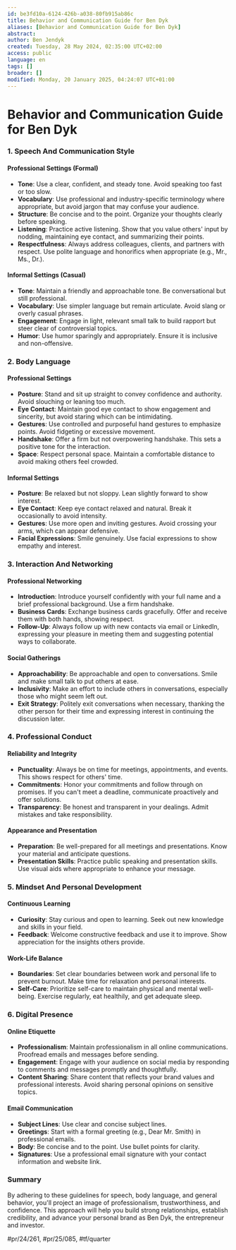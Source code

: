 ```yaml
---
id: be3fd10a-6124-426b-a038-80fb915ab86c
title: Behavior and Communication Guide for Ben Dyk
aliases: [Behavior and Communication Guide for Ben Dyk]
abstract:
author: Ben Jendyk
created: Tuesday, 28 May 2024, 02:35:00 UTC+02:00
access: public
language: en
tags: []
broader: []
modified: Monday, 20 January 2025, 04:24:07 UTC+01:00
---
```


# Behavior and Communication Guide for Ben Dyk

### 1. **Speech And Communication Style**

#### Professional Settings (Formal)

- **Tone**: Use a clear, confident, and steady tone. Avoid speaking too fast or too slow.
- **Vocabulary**: Use professional and industry-specific terminology where appropriate, but avoid jargon that may confuse your audience.
- **Structure**: Be concise and to the point. Organize your thoughts clearly before speaking.
- **Listening**: Practice active listening. Show that you value others' input by nodding, maintaining eye contact, and summarizing their points.
- **Respectfulness**: Always address colleagues, clients, and partners with respect. Use polite language and honorifics when appropriate (e.g., Mr., Ms., Dr.).

#### Informal Settings (Casual)

- **Tone**: Maintain a friendly and approachable tone. Be conversational but still professional.
- **Vocabulary**: Use simpler language but remain articulate. Avoid slang or overly casual phrases.
- **Engagement**: Engage in light, relevant small talk to build rapport but steer clear of controversial topics.
- **Humor**: Use humor sparingly and appropriately. Ensure it is inclusive and non-offensive.

### 2. **Body Language**

#### Professional Settings

- **Posture**: Stand and sit up straight to convey confidence and authority. Avoid slouching or leaning too much.
- **Eye Contact**: Maintain good eye contact to show engagement and sincerity, but avoid staring which can be intimidating.
- **Gestures**: Use controlled and purposeful hand gestures to emphasize points. Avoid fidgeting or excessive movement.
- **Handshake**: Offer a firm but not overpowering handshake. This sets a positive tone for the interaction.
- **Space**: Respect personal space. Maintain a comfortable distance to avoid making others feel crowded.

#### Informal Settings

- **Posture**: Be relaxed but not sloppy. Lean slightly forward to show interest.
- **Eye Contact**: Keep eye contact relaxed and natural. Break it occasionally to avoid intensity.
- **Gestures**: Use more open and inviting gestures. Avoid crossing your arms, which can appear defensive.
- **Facial Expressions**: Smile genuinely. Use facial expressions to show empathy and interest.

### 3. **Interaction And Networking**

#### Professional Networking

- **Introduction**: Introduce yourself confidently with your full name and a brief professional background. Use a firm handshake.
- **Business Cards**: Exchange business cards gracefully. Offer and receive them with both hands, showing respect.
- **Follow-Up**: Always follow up with new contacts via email or LinkedIn, expressing your pleasure in meeting them and suggesting potential ways to collaborate.

#### Social Gatherings

- **Approachability**: Be approachable and open to conversations. Smile and make small talk to put others at ease.
- **Inclusivity**: Make an effort to include others in conversations, especially those who might seem left out.
- **Exit Strategy**: Politely exit conversations when necessary, thanking the other person for their time and expressing interest in continuing the discussion later.

### 4. **Professional Conduct**

#### Reliability and Integrity

- **Punctuality**: Always be on time for meetings, appointments, and events. This shows respect for others' time.
- **Commitments**: Honor your commitments and follow through on promises. If you can't meet a deadline, communicate proactively and offer solutions.
- **Transparency**: Be honest and transparent in your dealings. Admit mistakes and take responsibility.

#### Appearance and Presentation

- **Preparation**: Be well-prepared for all meetings and presentations. Know your material and anticipate questions.
- **Presentation Skills**: Practice public speaking and presentation skills. Use visual aids where appropriate to enhance your message.

### 5. **Mindset And Personal Development**

#### Continuous Learning

- **Curiosity**: Stay curious and open to learning. Seek out new knowledge and skills in your field.
- **Feedback**: Welcome constructive feedback and use it to improve. Show appreciation for the insights others provide.

#### Work-Life Balance

- **Boundaries**: Set clear boundaries between work and personal life to prevent burnout. Make time for relaxation and personal interests.
- **Self-Care**: Prioritize self-care to maintain physical and mental well-being. Exercise regularly, eat healthily, and get adequate sleep.

### 6. **Digital Presence**

#### Online Etiquette

- **Professionalism**: Maintain professionalism in all online communications. Proofread emails and messages before sending.
- **Engagement**: Engage with your audience on social media by responding to comments and messages promptly and thoughtfully.
- **Content Sharing**: Share content that reflects your brand values and professional interests. Avoid sharing personal opinions on sensitive topics.

#### Email Communication

- **Subject Lines**: Use clear and concise subject lines.
- **Greetings**: Start with a formal greeting (e.g., Dear Mr. Smith) in professional emails.
- **Body**: Be concise and to the point. Use bullet points for clarity.
- **Signatures**: Use a professional email signature with your contact information and website link.

### Summary

By adhering to these guidelines for speech, body language, and general behavior, you'll project an image of professionalism, trustworthiness, and confidence. This approach will help you build strong relationships, establish credibility, and advance your personal brand as Ben Dyk, the entrepreneur and investor.


#pr/24/261, #pr/25/085, #tf/quarter